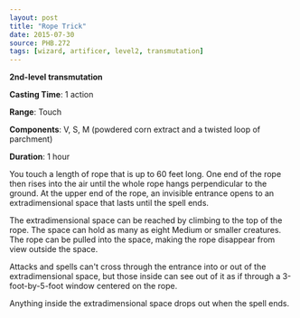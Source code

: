 ```yaml
---
layout: post
title: "Rope Trick"
date: 2015-07-30
source: PHB.272
tags: [wizard, artificer, level2, transmutation]
---
```


**2nd-level transmutation**

**Casting Time**: 1 action

**Range**: Touch

**Components**: V, S, M (powdered corn extract and a twisted loop of parchment)

**Duration**: 1 hour

You touch a length of rope that is up to 60 feet long. One end of the rope then rises into the air until the whole rope hangs perpendicular to the ground. At the upper end of the rope, an invisible entrance opens to an extradimensional space that lasts until the spell ends. 

The extradimensional space can be reached by climbing to the top of the rope. The space can hold as many as eight Medium or smaller creatures. The rope can be pulled into the space, making the rope disappear from view outside the space.

Attacks and spells can't cross through the entrance into or out of the extradimensional space, but those inside can see out of it as if through a 3-foot-by-5-foot window centered on the rope.

Anything inside the extradimensional space drops out when the spell ends.
